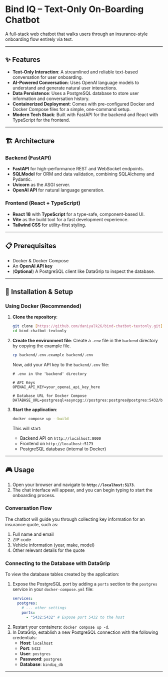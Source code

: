 # Bind IQ – Text-Only On-Boarding Chatbot

A full-stack web chatbot that walks users through an insurance-style onboarding flow entirely via text.

---

## ✨ Features

- **Text-Only Interaction**: A streamlined and reliable text-based conversation for user onboarding.
- **AI-Powered Conversation**: Uses OpenAI language models to understand and generate natural user interactions.
- **Data Persistence**: Uses a PostgreSQL database to store user information and conversation history.
- **Containerized Deployment**: Comes with pre-configured Docker and Docker Compose files for a simple, one-command setup.
- **Modern Tech Stack**: Built with FastAPI for the backend and React with TypeScript for the frontend.

---

## 🏗️ Architecture

### Backend (FastAPI)
- **FastAPI** for high-performance REST and WebSocket endpoints.
- **SQLModel** for ORM and data validation, combining SQLAlchemy and Pydantic.
- **Uvicorn** as the ASGI server.
- **OpenAI API** for natural language generation.

### Frontend (React + TypeScript)
- **React 18** with **TypeScript** for a type-safe, component-based UI.
- **Vite** as the build tool for a fast development experience.
- **Tailwind CSS** for utility-first styling.

---

## 📋 Prerequisites

- Docker & Docker Compose
- An **OpenAI API key**
- (**Optional**) A PostgreSQL client like DataGrip to inspect the database.

---

## 🚀 Installation & Setup

### Using Docker (Recommended)

1.  **Clone the repository**:
    ```bash
    git clone [https://github.com/daniyalk26/bind-chatbot-textonly.git](https://github.com/daniyalk26/bind-chatbot-textonly.git)
    cd bind-chatbot-textonly
    ```

2.  **Create the environment file**:
    Create a `.env` file in the `backend` directory by copying the example file.
    ```bash
    cp backend/.env.example backend/.env
    ```
    Now, add your API key to the `backend/.env` file:
    ```env
    # .env in the 'backend' directory

    # API Keys
    OPENAI_API_KEY=your_openai_api_key_here

    # Database URL for Docker Compose
    DATABASE_URL=postgresql+asyncpg://postgres:postgres@postgres:5432/bindiq_db
    ```

3.  **Start the application**:
    ```bash
    docker compose up --build
    ```
    This will start:
    - Backend API on `http://localhost:8000`
    - Frontend on `http://localhost:5173`
    - PostgreSQL database (internal to Docker)

---

## 🎮 Usage

1.  Open your browser and navigate to **`http://localhost:5173`**.
2.  The chat interface will appear, and you can begin typing to start the onboarding process.

### Conversation Flow
The chatbot will guide you through collecting key information for an insurance quote, such as:
1.  Full name and email
2.  ZIP code
3.  Vehicle information (year, make, model)
4.  Other relevant details for the quote

### Connecting to the Database with DataGrip
To view the database tables created by the application:
1.  Expose the PostgreSQL port by adding a `ports` section to the `postgres` service in your `docker-compose.yml` file:
    ```yaml
    services:
      postgres:
        # ... other settings
        ports:
          - "5432:5432" # Expose port 5432 to the host
    ```
2.  Restart your containers: `docker compose up -d`.
3.  In DataGrip, establish a new PostgreSQL connection with the following credentials:
    - **Host**: `localhost`
    - **Port**: `5432`
    - **User**: `postgres`
    - **Password**: `postgres`
    - **Database**: `bindiq_db`

---

